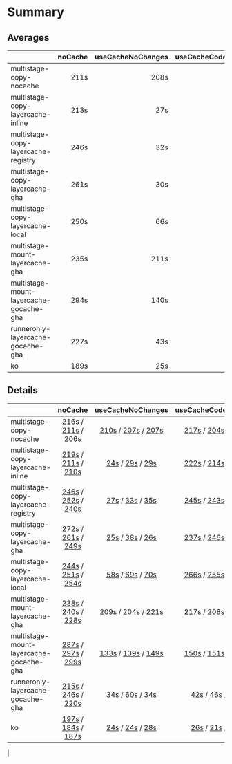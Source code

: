 # Summary

## Averages

| | noCache | useCacheNoChanges | useCacheCodeChanges | useCachePkgChanges |
| :-- | --: | --: | --: | --: |
| multistage-copy-nocache | 211s | 208s | 209s | 209s |
| multistage-copy-layercache-inline | 213s | 27s | 214s | 243s |
| multistage-copy-layercache-registry | 246s | 32s | 245s | 257s |
| multistage-copy-layercache-gha | 261s | 30s | 240s | 254s |
| multistage-copy-layercache-local | 250s | 66s | 260s | 264s |
| multistage-mount-layercache-gha | 235s | 211s | 213s | 225s |
| multistage-mount-layercache-gocache-gha | 294s | 140s | 146s | 285s |
| runneronly-layercache-gocache-gha | 227s | 43s | 45s | 211s |
| ko | 189s | 25s | 23s | 189s |

## Details

| | noCache | useCacheNoChanges | useCacheCodeChanges | useCachePkgChanges |
| :-- | :-: | :-: | :-: | :-: |
| multistage-copy-nocache | [216s](https://github.com/abekoh/go-ecr-deploy/actions/runs/12339171317)  / [211s](https://github.com/abekoh/go-ecr-deploy/actions/runs/12339223874)  / [206s](https://github.com/abekoh/go-ecr-deploy/actions/runs/12339273494)  | [210s](https://github.com/abekoh/go-ecr-deploy/actions/runs/12339092654)  / [207s](https://github.com/abekoh/go-ecr-deploy/actions/runs/12339120645)  / [207s](https://github.com/abekoh/go-ecr-deploy/actions/runs/12339147167)  | [217s](https://github.com/abekoh/go-ecr-deploy/actions/runs/12339339734)  / [204s](https://github.com/abekoh/go-ecr-deploy/actions/runs/12339383845)  / [205s](https://github.com/abekoh/go-ecr-deploy/actions/runs/12339422079)  | [210s](https://github.com/abekoh/go-ecr-deploy/actions/runs/12339197660)  / [204s](https://github.com/abekoh/go-ecr-deploy/actions/runs/12339248344)  / [213s](https://github.com/abekoh/go-ecr-deploy/actions/runs/12339295933)  |
| multistage-copy-layercache-inline | [219s](https://github.com/abekoh/go-ecr-deploy/actions/runs/12335135412)  / [211s](https://github.com/abekoh/go-ecr-deploy/actions/runs/12335186820)  / [210s](https://github.com/abekoh/go-ecr-deploy/actions/runs/12335233995)  | [24s](https://github.com/abekoh/go-ecr-deploy/actions/runs/12335124912)  / [29s](https://github.com/abekoh/go-ecr-deploy/actions/runs/12335127797)  / [29s](https://github.com/abekoh/go-ecr-deploy/actions/runs/12335131765)  | [222s](https://github.com/abekoh/go-ecr-deploy/actions/runs/12335303415)  / [214s](https://github.com/abekoh/go-ecr-deploy/actions/runs/12335347052)  / [206s](https://github.com/abekoh/go-ecr-deploy/actions/runs/12335397341)  | [255s](https://github.com/abekoh/go-ecr-deploy/actions/runs/12335160024)  / [266s](https://github.com/abekoh/go-ecr-deploy/actions/runs/12335207844)  / [208s](https://github.com/abekoh/go-ecr-deploy/actions/runs/12335255753)  |
| multistage-copy-layercache-registry | [246s](https://github.com/abekoh/go-ecr-deploy/actions/runs/12335460041)  / [252s](https://github.com/abekoh/go-ecr-deploy/actions/runs/12335517212)  / [240s](https://github.com/abekoh/go-ecr-deploy/actions/runs/12335575880)  | [27s](https://github.com/abekoh/go-ecr-deploy/actions/runs/12335447020)  / [33s](https://github.com/abekoh/go-ecr-deploy/actions/runs/12335451355)  / [35s](https://github.com/abekoh/go-ecr-deploy/actions/runs/12335455444)  | [245s](https://github.com/abekoh/go-ecr-deploy/actions/runs/12335647463)  / [243s](https://github.com/abekoh/go-ecr-deploy/actions/runs/12335707129)  / [246s](https://github.com/abekoh/go-ecr-deploy/actions/runs/12335757177)  | [264s](https://github.com/abekoh/go-ecr-deploy/actions/runs/12335487069)  / [244s](https://github.com/abekoh/go-ecr-deploy/actions/runs/12335549332)  / [263s](https://github.com/abekoh/go-ecr-deploy/actions/runs/12335599317)  |
| multistage-copy-layercache-gha | [272s](https://github.com/abekoh/go-ecr-deploy/actions/runs/12335817816)  / [261s](https://github.com/abekoh/go-ecr-deploy/actions/runs/12335868098)  / [249s](https://github.com/abekoh/go-ecr-deploy/actions/runs/12335917912)  | [25s](https://github.com/abekoh/go-ecr-deploy/actions/runs/12335807094)  / [38s](https://github.com/abekoh/go-ecr-deploy/actions/runs/12335809428)  / [26s](https://github.com/abekoh/go-ecr-deploy/actions/runs/12335813603)  | [237s](https://github.com/abekoh/go-ecr-deploy/actions/runs/12335985283)  / [246s](https://github.com/abekoh/go-ecr-deploy/actions/runs/12336039746)  / [238s](https://github.com/abekoh/go-ecr-deploy/actions/runs/12336093283)  | [253s](https://github.com/abekoh/go-ecr-deploy/actions/runs/12335842064)  / [255s](https://github.com/abekoh/go-ecr-deploy/actions/runs/12335893684)  / [255s](https://github.com/abekoh/go-ecr-deploy/actions/runs/12335943565)  |
| multistage-copy-layercache-local | [244s](https://github.com/abekoh/go-ecr-deploy/actions/runs/12336170037)  / [251s](https://github.com/abekoh/go-ecr-deploy/actions/runs/12336224100)  / [254s](https://github.com/abekoh/go-ecr-deploy/actions/runs/12336273253)  | [58s](https://github.com/abekoh/go-ecr-deploy/actions/runs/12336145923)  / [69s](https://github.com/abekoh/go-ecr-deploy/actions/runs/12336151950)  / [70s](https://github.com/abekoh/go-ecr-deploy/actions/runs/12336161239)  | [266s](https://github.com/abekoh/go-ecr-deploy/actions/runs/12336331002)  / [255s](https://github.com/abekoh/go-ecr-deploy/actions/runs/12336385447)  / [258s](https://github.com/abekoh/go-ecr-deploy/actions/runs/12336445053)  | [261s](https://github.com/abekoh/go-ecr-deploy/actions/runs/12336195238)  / [274s](https://github.com/abekoh/go-ecr-deploy/actions/runs/12336247412)  / [256s](https://github.com/abekoh/go-ecr-deploy/actions/runs/12336294055)  |
| multistage-mount-layercache-gha | [238s](https://github.com/abekoh/go-ecr-deploy/actions/runs/12336565030)  / [240s](https://github.com/abekoh/go-ecr-deploy/actions/runs/12336611244)  / [228s](https://github.com/abekoh/go-ecr-deploy/actions/runs/12336659790)  | [209s](https://github.com/abekoh/go-ecr-deploy/actions/runs/12336497254)  / [204s](https://github.com/abekoh/go-ecr-deploy/actions/runs/12336520557)  / [221s](https://github.com/abekoh/go-ecr-deploy/actions/runs/12336542704)  | [217s](https://github.com/abekoh/go-ecr-deploy/actions/runs/12336720164)  / [208s](https://github.com/abekoh/go-ecr-deploy/actions/runs/12336772423)  / [213s](https://github.com/abekoh/go-ecr-deploy/actions/runs/12336819539)  | [220s](https://github.com/abekoh/go-ecr-deploy/actions/runs/12336589110)  / [224s](https://github.com/abekoh/go-ecr-deploy/actions/runs/12336634895)  / [232s](https://github.com/abekoh/go-ecr-deploy/actions/runs/12336680356)  |
| multistage-mount-layercache-gocache-gha | [287s](https://github.com/abekoh/go-ecr-deploy/actions/runs/12336927471)  / [297s](https://github.com/abekoh/go-ecr-deploy/actions/runs/12336976628)  / [299s](https://github.com/abekoh/go-ecr-deploy/actions/runs/12337025811)  | [133s](https://github.com/abekoh/go-ecr-deploy/actions/runs/12336872213)  / [139s](https://github.com/abekoh/go-ecr-deploy/actions/runs/12336895045)  / [149s](https://github.com/abekoh/go-ecr-deploy/actions/runs/12336910322)  | [150s](https://github.com/abekoh/go-ecr-deploy/actions/runs/12337116417)  / [151s](https://github.com/abekoh/go-ecr-deploy/actions/runs/12337163029)  / [137s](https://github.com/abekoh/go-ecr-deploy/actions/runs/12337211492)  | [294s](https://github.com/abekoh/go-ecr-deploy/actions/runs/12336954522)  / [274s](https://github.com/abekoh/go-ecr-deploy/actions/runs/12337003667)  / [286s](https://github.com/abekoh/go-ecr-deploy/actions/runs/12337045573)  |
| runneronly-layercache-gocache-gha | [215s](https://github.com/abekoh/go-ecr-deploy/actions/runs/12338801825)  / [246s](https://github.com/abekoh/go-ecr-deploy/actions/runs/12338855367)  / [220s](https://github.com/abekoh/go-ecr-deploy/actions/runs/12338913357)  | [34s](https://github.com/abekoh/go-ecr-deploy/actions/runs/12338783351)  / [60s](https://github.com/abekoh/go-ecr-deploy/actions/runs/12338788023)  / [34s](https://github.com/abekoh/go-ecr-deploy/actions/runs/12338796417)  | [42s](https://github.com/abekoh/go-ecr-deploy/actions/runs/12338988036)  / [46s](https://github.com/abekoh/go-ecr-deploy/actions/runs/12339020763)  / [46s](https://github.com/abekoh/go-ecr-deploy/actions/runs/12339056095)  | [207s](https://github.com/abekoh/go-ecr-deploy/actions/runs/12338828501)  / [212s](https://github.com/abekoh/go-ecr-deploy/actions/runs/12338886955)  / [214s](https://github.com/abekoh/go-ecr-deploy/actions/runs/12338936320)  |
| ko | [197s](https://github.com/abekoh/go-ecr-deploy/actions/runs/12337841342)  / [184s](https://github.com/abekoh/go-ecr-deploy/actions/runs/12337890237)  / [187s](https://github.com/abekoh/go-ecr-deploy/actions/runs/12337932163)  | [24s](https://github.com/abekoh/go-ecr-deploy/actions/runs/12337829320)  / [24s](https://github.com/abekoh/go-ecr-deploy/actions/runs/12337831689)  / [28s](https://github.com/abekoh/go-ecr-deploy/actions/runs/12337836291)  | [26s](https://github.com/abekoh/go-ecr-deploy/actions/runs/12337997319)  / [21s](https://github.com/abekoh/go-ecr-deploy/actions/runs/12338025410)  / [22s](https://github.com/abekoh/go-ecr-deploy/actions/runs/12338049417)  | [190s](https://github.com/abekoh/go-ecr-deploy/actions/runs/12337868565)  / [188s](https://github.com/abekoh/go-ecr-deploy/actions/runs/12337910685)  / [188s](https://github.com/abekoh/go-ecr-deploy/actions/runs/12337953905)  |
|
